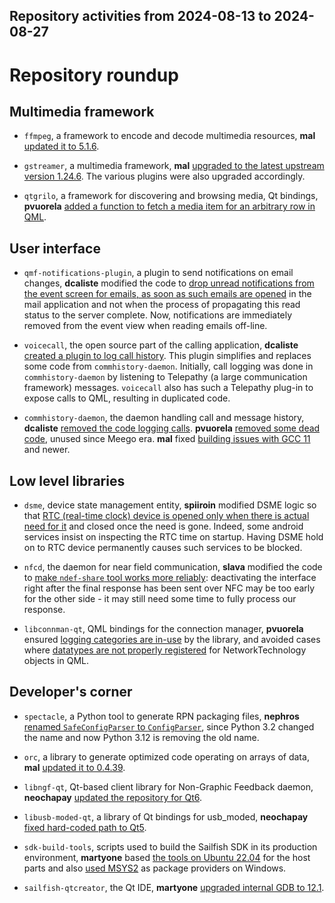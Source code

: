 Repository activities from 2024-08-13 to 2024-08-27
---------------------------------------------------

# Repository roundup

## Multimedia framework

* `ffmpeg`, a framework to encode and decode multimedia resources, **mal** [updated it to 5.1.6](https://github.com/sailfishos/ffmpeg/pull/11).

* `gstreamer`, a multimedia framework, **mal** [upgraded to the latest upstream version 1.24.6](https://github.com/sailfishos/gstreamer/pull/8). The various plugins were also upgraded accordingly.

* `qtgrilo`, a framework for discovering and browsing media, Qt bindings, **pvuorela** [added a function to fetch a media item for an arbitrary row in QML](https://github.com/sailfishos/qtgrilo/pull/7).

## User interface

* `qmf-notifications-plugin`, a plugin to send notifications on email changes, **dcaliste** modified the code to [drop unread notifications from the event screen for emails, as soon as such emails are opened](https://github.com/sailfishos/qmf-notifications-plugin/pull/3) in the mail application and not when the process of propagating this read status to the server complete. Now, notifications are immediately removed from the event view when reading emails off-line.

* `voicecall`, the open source part of the calling application, **dcaliste** [created a plugin to log call history](https://github.com/sailfishos/voicecall/pull/18). This plugin simplifies and replaces some code from `commhistory-daemon`. Initially, call logging was done in `commhistory-daemon` by listening to Telepathy (a large communication framework) messages. `voicecall` also has such a Telepathy plug-in to expose calls to QML, resulting in duplicated code.

* `commhistory-daemon`, the daemon handling call and message history, **dcaliste** [removed the code logging calls](https://github.com/sailfishos/commhistory-daemon/pull/13). **pvuorela** [removed some dead code](https://github.com/sailfishos/commhistory-daemon/pull/15), unused since Meego era. **mal** fixed [building issues with GCC 11](https://github.com/sailfishos/commhistory-daemon/pull/16) and newer.

## Low level libraries

* `dsme`, device state management entity, **spiiroin** modified DSME logic so that [RTC (real-time clock) device is opened only when there is actual need for it](https://github.com/sailfishos/dsme/pull/4) and closed once the need is gone. Indeed, some android services insist on inspecting the RTC time on startup. Having DSME hold on to RTC device permanently causes such services to be blocked.

* `nfcd`, the daemon for near field communication, **slava** modified the code to [make `ndef-share` tool works more reliably](https://github.com/sailfishos/nfcd/pull/19): deactivating the interface right after the final response has been sent over NFC may be too early for the other side - it may still need some time to fully process our response.

* `libconnman-qt`, QML bindings for the connection manager, **pvuorela** ensured [logging categories are in-use](https://github.com/sailfishos/libconnman-qt/pull/34) by the library, and avoided cases where [datatypes are not properly registered](https://github.com/sailfishos/libconnman-qt/pull/35) for NetworkTechnology objects in QML.

## Developer's corner

* `spectacle`, a Python tool to generate RPN packaging files, **nephros** [renamed `SafeConfigParser` to `ConfigParser`](https://github.com/sailfishos/spectacle/pull/3), since Python 3.2 changed the name and now Python 3.12 is removing the old name.

* `orc`, a library to generate optimized code operating on arrays of data, **mal** [updated it to 0.4.39](https://github.com/sailfishos/orc/pull/7).

* `libngf-qt`, Qt-based client library for Non-Graphic Feedback daemon, **neochapay** [updated the repository for Qt6](https://github.com/sailfishos/libngf-qt/pull/4).

* `libusb-moded-qt`, a library of Qt bindings for usb_moded, **neochapay** [fixed hard-coded path to Qt5](https://github.com/sailfishos/libusb-moded-qt/pull/4).

* `sdk-build-tools`, scripts used to build the Sailfish SDK in its production environment, **martyone** based [the tools on Ubuntu 22.04](https://github.com/sailfishos/sdk-build-tools/pull/129) for the host parts and also [used MSYS2](https://github.com/sailfishos/sdk-build-tools/pull/130) as package providers on Windows.

* `sailfish-qtcreator`, the Qt IDE, **martyone** [upgraded internal GDB to 12.1](https://github.com/sailfishos/sailfish-qtcreator/pull/559).
